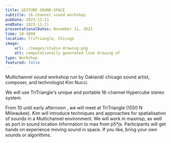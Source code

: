```yaml
---
title: GESTURE-SOUND-SPACE
subtitle: 16-channel sound workshop
pubDate: 2023-11-11
endDate: 2023-11-11
presentationalDates: November 11, 2023
time: 10-1600
location: TriTriangle, Chicago
image:
    url: ./images/studio-drawing.png
    alt: computationally generated line drawing of
type: Workshop
featured: false
---
```


Multichannel sound workshop run by Oakland/ chicago sound artist, composer, and technologist Kim Nucci.

We will use TriTriangle's unique and portable 16-channel Hypercube stereo system.

From 10 until early afternoon , we will meet at TriTriangle (1550 N Milwaukee). Kim will introduce techniques and approaches for spatialisation of sounds in a Multichannel environment. We will work in maxmsp, as well as port in sound location information to max from p5\*js. Participants will get hands on experience moving sound in space. If you like, bring your own sounds or algorithms.
